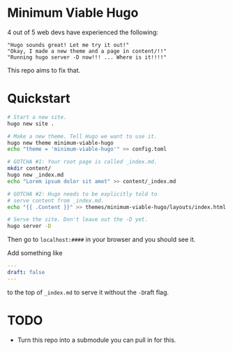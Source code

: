 Minimum Viable Hugo 
===================


4 out of 5 web devs have experienced the following:

    "Hugo sounds great! Let me try it out!"
    "Okay, I made a new theme and a page in content/!!"
    "Running hugo server -D now!!! ... Where is it!!!!"

This repo aims to fix that.

# Quickstart

```bash
# Start a new site.
hugo new site .

# Make a new theme. Tell Hugo we want to use it.
hugo new theme minimum-viable-hugo
echo "theme = 'minimum-viable-hugo'" >> config.toml

# GOTCHA #1: Your root page is called _index.md.
mkdir content/
hugo new _index.md
echo "Lorem ipsum dolor sit amet" >> content/_index.md

# GOTCHA #2: Hugo needs to be explicitly told to
# serve content from _index.md.
echo "{{ .Content }}" >> themes/minimum-viable-hugo/layouts/index.html

# Serve the site. Don't leave out the -D yet.
hugo server -D
```

Then go to `localhost:####` in your browser and you should see it.

Add something like
```yaml
---
draft: false
---
```
to the top of `_index.md` to serve it without the `-D`raft flag.

# TODO

- Turn this repo into a submodule you can pull in for this.
